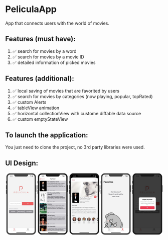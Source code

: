 # PeliculaApp

App that connects users with the world of movies.

## Features (must have):
1. ✅ search for movies by a word
2. ✅ search for movies by a movie ID
3. ✅ detailed information of picked movies

## Features (additional):
1. ✅ local saving of movies that are favorited by users
2. ✅ search for movies by categories (now playing, popular, topRated)
3. ✅ custom Alerts
4. ✅ tableView animation
5. ✅ horizontal collectionView with custome diffable data source
6. ✅ custom emptyStateView

## To launch the application:
  You just need to clone the project, no 3rd party libraries were used.
  
## UI Design:
<img src="PeliculaApp/Images/PeliculaUI.png" width="1000">
